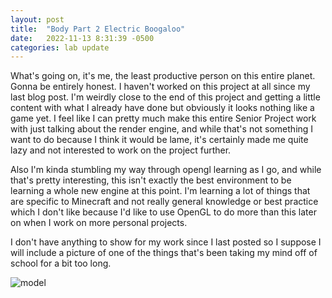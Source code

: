 ```yaml
---
layout: post
title:  "Body Part 2 Electric Boogaloo"
date:   2022-11-13 8:31:39 -0500
categories: lab update
---
```


What's going on, it's me, the least productive person on this entire planet. Gonna be
entirely honest. I haven't worked on this project at all since my last blog post. I'm
weirdly close to the end of this project and getting a little content with what I already
have done but obviously it looks nothing like a game yet. I feel like I can pretty much
make this entire Senior Project work with just talking about the render engine, and while
that's not something I want to do because I think it would be lame, it's certainly
made me quite lazy and not interested to work on the project further.

Also I'm kinda stumbling my way through opengl learning as I go, and while that's pretty interesting,
this isn't exactly the best environment to be learning a whole new engine at this point.
I'm learning a lot of things that are specific to Minecraft and not really general knowledge
or best practice which I don't like because I'd like to use OpenGL to do more than this
later on when I work on more personal projects.

I don't have anything to show for my work since I last posted so I suppose I will include
a picture of one of the things that's been taking my mind off of school for a bit too long.

![model]({{site.baseurl}}/images/scarlet.jpg)
